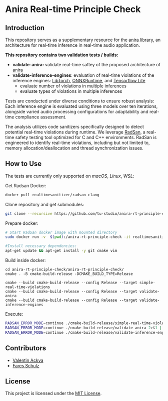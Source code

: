 # Anira Real-time Principle Check
## Introduction
This repository serves as a supplementary resource for the [anira library](https://github.com/tu-studio/anira), an architecture for real-time inference in real-time audio application.

**This repository contains two validation tests / builds:**
 - **validate-anira:** validate real-time saftey of the proposed architecture of [anira](https://github.com/tu-studio/anira)
 - **validate-inference-engines**: evaluation of real-time violations of the inference engines: [LibTorch](https://github.com/pytorch/pytorch/), [ONNXRuntime](https://github.com/microsoft/onnxruntime/), and [Tensorflow Lite](https://github.com/tensorflow/tensorflow/)
      - evaluate number of violations in multiple inferences
      - evaluate types of violations in multiple inferences 

Tests are conducted under diverse conditions to ensure robust analysis: Each inference engine is evaluated using three models over ten iterations, alongside varied audio processing configurations for adaptability and real-time compliance assessment.

The analysis utilizes code sanitizers specifically designed to detect potential real-time violations during runtime. We leverage [RadSan](https://github.com/realtime-sanitizer/radsan), a real-time safety testing tool optimized for C and C++ environments. RadSan is engineered to identify real-time violations, including but not limited to, memory allocation/deallocation and thread synchronization issues.

## How to Use
The tests are currently only supported on *macOS*, *Linux*, *WSL*:

Get Radsan Docker:
```bash
docker pull realtimesanitizer/radsan-clang
```

Clone repository and get submodules:
```bash
git clone --recursive https://github.com/tu-studio/anira-rt-principle-check/
```

Prepare docker:
```bash
# Start RadSan docker image with mounted directory
sudo docker run -v  $(pwd):/anira-rt-principle-check -it realtimesanitizer/radsan-clang /bin/bash

#Install necessary dependencies:
apt-get update && apt-get install -y git cmake vim
```

Build inside docker:
```
cd anira-rt-principle-check/anira-rt-principle-check/
cmake . -B cmake-build-release -DCMAKE_BUILD_TYPE=Release

cmake --build cmake-build-release --config Release --target simple-real-time-violations
cmake --build cmake-build-release --config Release --target validate-anira
cmake --build cmake-build-release --config Release --target validate-inference-engines
```
Execute:
```bash
RADSAN_ERROR_MODE=continue ./cmake-build-release/simple-real-time-violations 2>&1 | tee cmake-build-release/simple-real-time-violations.txt
RADSAN_ERROR_MODE=continue ./cmake-build-release/validate-anira 2>&1 | tee cmake-build-release/validate-anira.txt
RADSAN_ERROR_MODE=continue ./cmake-build-release/validate-inference-engines 2>&1 | tee cmake-build-release/validate-inference-engines.txt
```

## Contributors
- [Valentin Ackva](https://github.com/vackva)
- [Fares Schulz](https://github.com/faressc)

## License
This project is licensed under the [MIT License](LICENSE).

